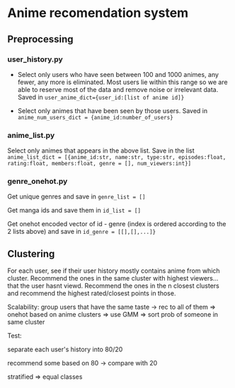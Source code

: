 # Anime recomendation system

## Preprocessing

### user_history.py

- Select only users who have seen between 100 and 1000 animes, any fewer, any more is eliminated. Most users lie within this range so we are able to reserve most of the data and remove noise or irrelevant data. Saved in `user_anime_dict={user_id:[list of anime id]}`

- Select only animes that have been seen by those users. Saved in `anime_num_users_dict = {anime_id:number_of_users}`

### anime_list.py

Select only animes that appears in the above list. Save in the list `anime_list_dict = [{anime_id:str, name:str, type:str, episodes:float, rating:float, members:float, genre = [], num_viewers:int}]`

### genre_onehot.py

Get unique genres and save in `genre_list = []`

Get manga ids and save them in `id_list = []`

Get onehot encoded vector of id - genre (index is ordered according to the 2 lists above) and save in `id_genre = [[],[],...]}`

## Clustering

For each user, see if their user history mostly contains anime from which cluster.
Recommend the ones in the same cluster with highest viewers... that the user hasnt viewd.
Recommend the ones in the n closest clusters and recommend the highest rated/closest points in those.

Scalability: group users that have the same taste -> rec to all of them => onehot based on anime clusters => use GMM => sort prob of someone in same cluster

Test:

separate each user's history into 80/20

recommend some based on 80 -> compare with 20

stratified => equal classes


